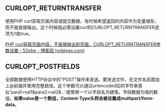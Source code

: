 
## CURLOPT_RETURNTRANSFER

使用PHP curl获取页面内容或提交数据，有时候希望返回的内容作为变量储存，而不是直接输出。这个时候就必需设置curl的CURLOPT_RETURNTRANSFER选项为1或true。

[PHP curl获取页面内容，不直接输出到页面，CURLOPT_RETURNTRANSFER参数设置 - 52php - 博客园 (cnblogs.com)](https://www.cnblogs.com/52php/p/5677692.html)

## **CURLOPT_POSTFIELDS**

全部数据使用HTTP协议中的"POST"操作来发送。要发送文件，在文件名前面加上@前缀并使用完整路径。这个参数可以通过urlencoded后的字符串类似'para1=val1&para2=val2&...'或使用一个以字段名为键值，字段数据为值的数组。**如果value是一个数组，Content-Type头将会被设置成multipart/form-data**。